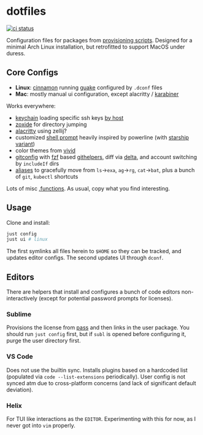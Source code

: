 # dotfiles

[![ci status](https://github.com/clux/dotfiles/actions/workflows/lint.yml/badge.svg)](https://github.com/clux/dotfiles/actions/workflows/lint.yml)

Configuration files for packages from [provisioning scripts](https://github.com/clux/provision).
Designed for a minimal Arch Linux installation, but retrofitted to support MacOS under duress.

## Core Configs

- **Linux**: [cinnamon](https://wiki.archlinux.org/index.php/cinnamon) running [guake](https://wiki.archlinux.org/index.php/Guake) configured by `.dconf` files
- **Mac**: mostly manual ui configuration, except alacritty / [karabiner](https://karabiner-elements.pqrs.org/docs/)

Works everywhere:

- [keychain](https://wiki.archlinux.org/index.php/SSH_keys#Keychain) loading specific ssh keys [by host](https://github.com/clux/dotfiles/blob/658ffb136167730ba272b03fd57c2be4a0bd2cc9/.bash_profile#L10-L16)
- [zoxide](https://github.com/ajeetdsouza/zoxide) for directory jumping
- [alacritty](https://github.com/alacritty/alacritty/) using zellij?
- customized [shell prompt](https://github.com/clux/dotfiles/blob/master/.prompt) heavily inspired by powerline (with [starship variant](https://github.com/clux/dotfiles/issues/32))
- color themes from [vivid](https://github.com/sharkdp/vivid)
- [gitconfig](https://github.com/clux/dotfiles/blob/master/.gitconfig) with [fzf](https://github.com/junegunn/fzf) based [githelpers](https://github.com/clux/dotfiles/blob/master/.githelpers), diff via [delta](https://github.com/dandavison/delta), and account switching by `includeIf` dirs
- [aliases](https://github.com/clux/dotfiles/blob/master/.aliases) to gracefully move from `ls`->`exa`, `ag`->`rg`, `cat`->`bat`, plus a bunch of `git`, `kubectl` shortcuts

Lots of misc [.functions](https://github.com/clux/dotfiles/blob/master/.functions). As usual, copy what you find interesting.

## Usage
Clone and install:

```sh
just config
just ui # linux
```

The first symlinks all files herein to `$HOME` so they can be tracked, and updates editor configs. The second updates UI through `dconf`.

## Editors

There are helpers that install and configures a bunch of code editors non-interactively (except for potential password prompts for licenses).

### Sublime
Provisions the license from [pass](https://www.passwordstore.org/) and then links in the user package. You should run `just config` first, but if `subl` is opened before configuring it, purge the user directory first.

### VS Code

Does not use the builtin sync.
Installs plugins based on a hardcoded list (populated via `code --list-extensions` periodically).
User config is not synced atm due to cross-platform concerns (and lack of significant default deviation).

### Helix

For TUI like interactions as the `EDITOR`. Experimenting with this for now, as I never got into `vim` properly.
